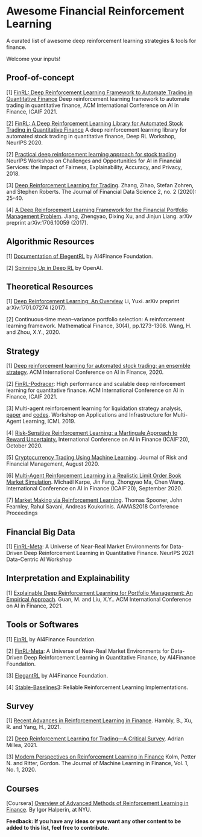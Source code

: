 # Awesome Financial Reinforcement Learning

  A curated list of awesome deep reinforcement learning strategies & tools for finance.
  
  Welcome your inputs!
  
## Proof-of-concept

[1] [FinRL: Deep Reinforcement Learning Framework to Automate Trading in Quantitative Finance](https://papers.ssrn.com/sol3/papers.cfm?abstract_id=3955949) Deep reinforcement learning framework to automate trading in quantitative finance, ACM International Conference on AI in Finance, ICAIF 2021. 

[2] [FinRL: A Deep Reinforcement Learning Library for Automated Stock Trading in Quantitative Finance](https://arxiv.org/abs/2011.09607) A deep reinforcement learning library for automated stock trading in quantitative finance, Deep RL Workshop, NeurIPS 2020.

[2] [Practical deep reinforcement learning approach for stock trading](https://arxiv.org/abs/1811.07522). NeurIPS Workshop on Challenges and Opportunities for AI in Financial Services: the Impact of Fairness, Explainability, Accuracy, and Privacy, 2018.

[3] [Deep Reinforcement Learning for Trading](https://arxiv.org/abs/1911.10107). Zhang, Zihao, Stefan Zohren, and Stephen Roberts. The Journal of Financial Data Science 2, no. 2 (2020): 25-40.

[4] [A Deep Reinforcement Learning Framework for the Financial Portfolio Management Problem](https://arxiv.org/abs/1706.10059). Jiang, Zhengyao, Dixing Xu, and Jinjun Liang. arXiv preprint arXiv:1706.10059 (2017).

## Algorithmic Resources

[1] [Documentation of ElegentRL](https://elegantrl.readthedocs.io) by AI4Finance Foundation.

[2] [Spinning Up in Deep RL](https://spinningup.openai.com/) by OpenAI. 

## Theoretical Resources

[1] [Deep Reinforcement Learning: An Overview](https://arxiv.org/abs/1701.07274) Li, Yuxi. arXiv preprint arXiv:1701.07274 (2017).

[2] Continuous‐time mean–variance portfolio selection: A reinforcement learning framework. Mathematical Finance, 30(4), pp.1273-1308. Wang, H. and Zhou, X.Y., 2020. 

## Strategy

[1] [Deep reinforcement learning for automated stock trading: an ensemble strategy](https://papers.ssrn.com/sol3/papers.cfm?abstract_id=3690996). ACM International Conference on AI in Finance, 2020.

[2] [FinRL-Podracer](https://arxiv.org/abs/2111.05188): High performance and scalable deep reinforcement learning for quantitative finance. ACM International Conference on AI in Finance, ICAIF 2021.

[3] Multi-agent reinforcement learning for liquidation strategy analysis, [paper](https://arxiv.org/abs/1906.11046) and [codes](https://github.com/WenhangBao/Multi-Agent-RL-for-Liquidation). Workshop on Applications and Infrastructure for Multi-Agent Learning, ICML 2019.

[4] [Risk-Sensitive Reinforcement Learning: a Martingale Approach to Reward Uncertainty.](https://arxiv.org/abs/2006.12686) International Conference on AI in Finance (ICAIF’20), October 2020.

[5] [Cryptocurrency Trading Using Machine Learning](https://www.mdpi.com/1911-8074/13/8/178). Journal of Risk and Financial Management, August 2020.

[6] [Multi-Agent Reinforcement Learning in a Realistic Limit Order Book Market Simulation](https://arxiv.org/abs/2006.05574). Michaël Karpe, Jin Fang, Zhongyao Ma, Chen Wang. International Conference on AI in Finance (ICAIF’20), September 2020.

[7] [Market Making via Reinforcement Learning](https://arxiv.org/abs/1804.04216). Thomas Spooner, John Fearnley, Rahul Savani, Andreas Koukorinis. AAMAS2018 Conference Proceedings

## Financial Big Data

[1] [FinRL-Meta](https://arxiv.org/abs/2112.06753): A Universe of Near-Real Market Environments for Data-Driven Deep Reinforcement Learning in Quantitative Finance. NeurIPS 2021 Data-Centric AI Workshop

## Interpretation and Explainability

[1] [Explainable Deep Reinforcement Learning for Portfolio Management: An Empirical Approach](https://papers.ssrn.com/sol3/papers.cfm?abstract_id=3958005;). Guan, M. and Liu, X.Y.. ACM International Conference on AI in Finance, 2021. 

## Tools or Softwares

[1] [FinRL](https://github.com/AI4Finance-Foundation/FinRL) by AI4Finance Foundation.

[2] [FinRL-Meta](https://github.com/AI4Finance-Foundation/FinRL-Meta): A Universe of Near-Real Market Environments for Data-Driven Deep Reinforcement Learning in Quantitative Finance, by AI4Finance Foundation.

[3] [ElegantRL](https://github.com/AI4Finance-Foundation/ElegantRL) by AI4Finance Foundation.

[4] [Stable-Baselines3](https://github.com/DLR-RM/stable-baselines3): Reliable Reinforcement Learning Implementations.

## Survey 

[1] [Recent Advances in Reinforcement Learning in Finance](https://papers.ssrn.com/sol3/papers.cfm?abstract_id=3971071). Hambly, B., Xu, R. and Yang, H., 2021.

[2] [Deep Reinforcement Learning for Trading—A Critical Survey](https://www.mdpi.com/2306-5729/6/11/119). Adrian Millea, 2021.

[3] [Modern Perspectives on Reinforcement Learning in Finance](https://papers.ssrn.com/sol3/papers.cfm?abstract_id=3449401) Kolm, Petter N. and Ritter, Gordon. The Journal of Machine Learning in Finance, Vol. 1, No. 1, 2020.

## Courses

[Coursera] [Overview of Advanced Methods of Reinforcement Learning in Finance](https://www.coursera.org/learn/advanced-methods-reinforcement-learning-finance). By Igor Halperin, at NYU.

**Feedback: If you have any ideas or you want any other content to be added to this list, feel free to contribute.**

